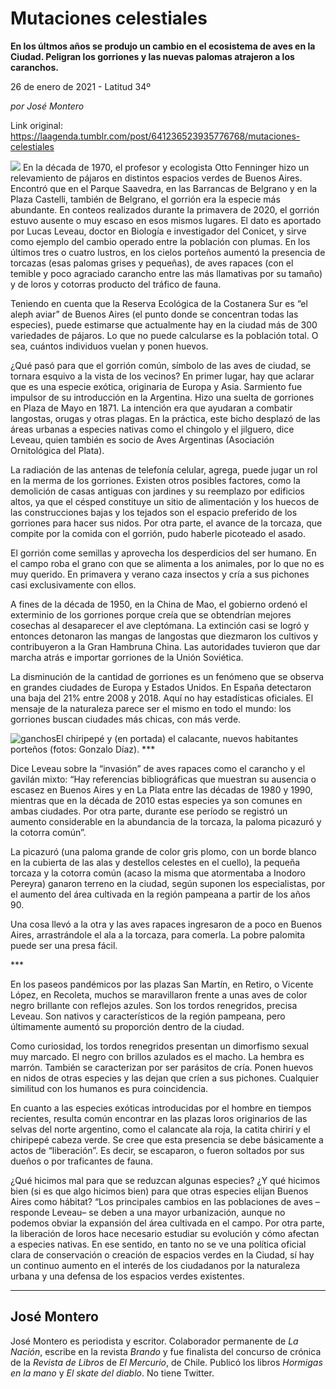 # Mutaciones celestiales

**En los últmos años se produjo un cambio en el ecosistema de aves en la Ciudad. Peligran los gorriones y las nuevas palomas atrajeron a los caranchos.**

26 de enero de 2021 - Latitud 34º

_por José Montero_

Link original: https://laagenda.tumblr.com/post/641236523935776768/mutaciones-celestiales

![](https://64.media.tumblr.com/bccede32a3bcf36a895b7ff1795296a9/e644fdf86f8e627d-b8/s500x750/ad46cfd947882e4c1548c325ce1f29fe62319965.jpg)
En la década de 1970, el profesor y ecologista Otto Fenninger hizo un relevamiento de pájaros en distintos espacios verdes de Buenos Aires. Encontró que en el Parque Saavedra, en las Barrancas de Belgrano y en la Plaza Castelli, también de Belgrano, el gorrión era la especie más abundante. En conteos realizados durante la primavera de 2020, el gorrión estuvo ausente o muy escaso en esos mismos lugares. El dato es aportado por Lucas Leveau, doctor en Biología e investigador del Conicet, y sirve como ejemplo del cambio operado entre la población con plumas. En los últimos tres o cuatro lustros, en los cielos porteños aumentó la presencia de torcazas (esas palomas grises y pequeñas), de aves rapaces (con el temible y poco agraciado carancho entre las más llamativas por su tamaño) y de loros y cotorras producto del tráfico de fauna.

Teniendo en cuenta que la Reserva Ecológica de la Costanera Sur es “el aleph aviar” de Buenos Aires (el punto donde se concentran todas las especies), puede estimarse que actualmente hay en la ciudad más de 300 variedades de pájaros. Lo que no puede calcularse es la población total. O sea, cuántos individuos vuelan y ponen huevos.

¿Qué pasó para que el gorrión común, símbolo de las aves de ciudad, se tornara esquivo a la vista de los vecinos? En primer lugar, hay que aclarar que es una especie exótica, originaria de Europa y Asia. Sarmiento fue impulsor de su introducción en la Argentina. Hizo una suelta de gorriones en Plaza de Mayo en 1871. La intención era que ayudaran a combatir langostas, orugas y otras plagas. En la práctica, este bicho desplazó de las áreas urbanas a especies nativas como el chingolo y el jilguero, dice Leveau, quien también es socio de Aves Argentinas (Asociación Ornitológica del Plata).

La radiación de las antenas de telefonía celular, agrega, puede jugar un rol en la merma de los gorriones. Existen otros posibles factores, como la demolición de casas antiguas con jardines y su reemplazo por edificios altos, ya que el césped constituye un sitio de alimentación y los huecos de las construcciones bajas y los tejados son el espacio preferido de los gorriones para hacer sus nidos. Por otra parte, el avance de la torcaza, que compite por la comida con el gorrión, pudo haberle picoteado el asado.

El gorrión come semillas y aprovecha los desperdicios del ser humano. En el campo roba el grano con que se alimenta a los animales, por lo que no es muy querido. En primavera y verano caza insectos y cría a sus pichones casi exclusivamente con ellos.

A fines de la década de 1950, en la China de Mao, el gobierno ordenó el exterminio de los gorriones porque creía que se obtendrían mejores cosechas al desaparecer el ave cleptómana. La extinción casi se logró y entonces detonaron las mangas de langostas que diezmaron los cultivos y contribuyeron a la Gran Hambruna China. Las autoridades tuvieron que dar marcha atrás e importar gorriones de la Unión Soviética.

La disminución de la cantidad de gorriones es un fenómeno que se observa en grandes ciudades de Europa y Estados Unidos. En España detectaron una baja del 21% entre 2008 y 2018. Aquí no hay estadísticas oficiales. El mensaje de la naturaleza parece ser el mismo en todo el mundo: los gorriones buscan ciudades más chicas, con más verde.

![ganchos](https://64.media.tumblr.com/02fdee3febc6a3f8b45429d8aaf79d3c/e644fdf86f8e627d-6a/s500x750/cd36febd55baaacc494d979317ecb00a7225a5c4.jpg)El chiripepé y (en portada) el calacante, nuevos habitantes porteños (fotos: Gonzalo Díaz). \*\*\*

Dice Leveau sobre la “invasión” de aves rapaces como el carancho y el gavilán mixto: “Hay referencias bibliográficas que muestran su ausencia o escasez en Buenos Aires y en La Plata entre las décadas de 1980 y 1990, mientras que en la década de 2010 estas especies ya son comunes en ambas ciudades. Por otra parte, durante ese período se registró un aumento considerable en la abundancia de la torcaza, la paloma picazuró y la cotorra común”.

La picazuró (una paloma grande de color gris plomo, con un borde blanco en la cubierta de las alas y destellos celestes en el cuello), la pequeña torcaza y la cotorra común (acaso la misma que atormentaba a Inodoro Pereyra) ganaron terreno en la ciudad, según suponen los especialistas, por el aumento del área cultivada en la región pampeana a partir de los años 90.

Una cosa llevó a la otra y las aves rapaces ingresaron de a poco en Buenos Aires, arrastrándole el ala a la torcaza, para comerla. La pobre palomita puede ser una presa fácil.

 \*\*\*

En los paseos pandémicos por las plazas San Martín, en Retiro, o Vicente López, en Recoleta, muchos se maravillaron frente a unas aves de color negro brillante con reflejos azules. Son los tordos renegridos, precisa Leveau. Son nativos y característicos de la región pampeana, pero últimamente aumentó su proporción dentro de la ciudad.

Como curiosidad, los tordos renegridos presentan un dimorfismo sexual muy marcado. El negro con brillos azulados es el macho. La hembra es marrón. También se caracterizan por ser parásitos de cría. Ponen huevos en nidos de otras especies y las dejan que críen a sus pichones. Cualquier similitud con los humanos es pura coincidencia.

En cuanto a las especies exóticas introducidas por el hombre en tiempos recientes, resulta común encontrar en las plazas loros originarios de las selvas del norte argentino, como el calancate ala roja, la catita chirirí y el chiripepé cabeza verde. Se cree que esta presencia se debe básicamente a actos de “liberación”. Es decir, se escaparon, o fueron soltados por sus dueños o por traficantes de fauna.

¿Qué hicimos mal para que se reduzcan algunas especies? ¿Y qué hicimos bien (si es que algo hicimos bien) para que otras especies elijan Buenos Aires como hábitat? “Los principales cambios en las poblaciones de aves –responde Leveau– se deben a una mayor urbanización, aunque no podemos obviar la expansión del área cultivada en el campo. Por otra parte, la liberación de loros hace necesario estudiar su evolución y cómo afectan a especies nativas. En ese sentido, en tanto no se ve una política oficial clara de conservación o creación de espacios verdes en la Ciudad, sí hay un continuo aumento en el interés de los ciudadanos por la naturaleza urbana y una defensa de los espacios verdes existentes. 

  




---

 José Montero
-------------

 José Montero es periodista y escritor. Colaborador permanente de *La Nación*, escribe en la revista *Brando* y fue finalista del concurso de crónica de la *Revista de Libros* de *El Mercurio*, de Chile. Publicó los libros *Hormigas en la mano* y *El skate del diablo*. No tiene Twitter.

